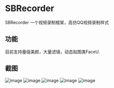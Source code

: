 # SBRecorder
SBRecorder 一个视频录制框架，高仿QQ视频录制样式
## 功能
目前支持量级美颜，大量滤镜，动态贴图类FaceU.
## 截图
![image](https://github.com/pubin563783417/SBRecorder/blob/master/SBRecorder/Cover/IMG_0375.png)
![image](https://github.com/pubin563783417/SBRecorder/blob/master/SBRecorder/Cover/IMG_0376.png)
![image](https://github.com/pubin563783417/SBRecorder/blob/master/SBRecorder/Cover/IMG_0377.png)
![image](https://github.com/pubin563783417/SBRecorder/blob/master/SBRecorder/Cover/IMG_0378.png)
![image](https://github.com/pubin563783417/SBRecorder/blob/master/SBRecorder/Cover/IMG_0379.png)

